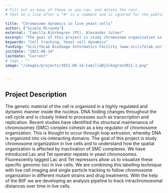 ```yaml
---
# Fill out as many of these as you can, and delete the rest.
# Text on a line after a "#" is a comment and is ignored for the published page.

title: "Chromosome dynamics in live yeast cells"
author: ["Gisele Miranda"]
external: "Camilla Björkegren (PI), Alexander Julner"
excerpt: "The goal of this project is study chromosome organization in live cells and to understand how the spatial organization is affected by inactivation of SMC complexes. "
keywords: "Cell tracking, Yeast cell dynamics"
funding: "SciLifeLab BioImage Informatics Facility (www.scilifelab.se/facilities/bioimage-informatics)"
initdate: "2021-06-14"
lastdate: "Current"
# tags_: ""
image: "/images/projects/2021-06-14-CamillaBjörkegren2021-1.png"


---
```


## Project Description
The genetic material of the cell is organized in a highly regulated and dynamic manner inside the nucleus. DNA folding changes throughout the cell cycle and is closely linked to processes such as transcription and replication. Recent studies have identified the structural maintenance of chromosomes (SMC) complex cohesin as a key regulator of chromosome organization. This is thought to occur through loop extrusion, whereby DNA is organized into cis-interacting domains. The goal of this project is study chromosome organization in live cells and to understand how the spatial organization is affected by inactivation of SMC complexes. We have introduced Lac and Tet operator repeats in yeast chromosomes. Fluorescently tagged Lac and Tet repressors allow us to visualize these specific genomic loci in live cells. We are combining this labelling technique with live cell imaging and single particle tracking to follow chromosome organization in different mutant strains and drug treatments. With the help of the BIIF we are developing an analysis pipeline to track intrachromosomal distances over time in live cells.
